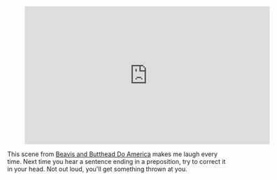 <figure class="wp-block-image">
<iframe width="560" height="315" src="https://www.youtube.com/embed/Q4XCZfkGF8k?si=H8SNLcg8V8eYzkFv" title="YouTube video player" frameborder="0" allow="accelerometer; autoplay; clipboard-write; encrypted-media; gyroscope; picture-in-picture; web-share" referrerpolicy="strict-origin-when-cross-origin" allowfullscreen></iframe>
</figure>

This scene from <a href="http://en.wikipedia.org/wiki/Beavis_and_Butt-head_Do_America">Beavis and Butthead Do America</a> makes me laugh every time. Next time you hear a sentence ending in a preposition, try to correct it in your head. Not out loud, you'll get something thrown at you.
